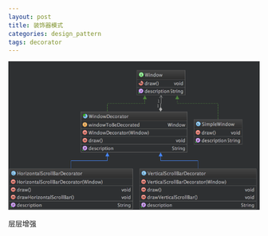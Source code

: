 ```yaml
---
layout: post
title: 装饰器模式
categories: design_pattern
tags: decorator
---
```


![装饰器](/images/design_pattern/decorator.png)

层层增强
